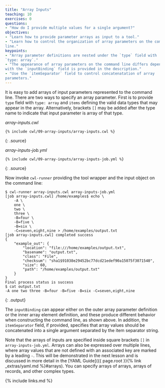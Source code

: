 ```yaml
---
title: "Array Inputs"
teaching: 10
exercises: 0
questions:
- "How do I provide multiple values for a single argument?"
objectives:
- "Learn how to provide parameter arrays as input to a tool."
- "Learn how to control the organization of array parameters on the command
line."
keypoints:
- "Array parameter definitions are nested under the `type` field with
`type: array`."
- "The appearance of array parameters on the command line differs depending on
with the `inputBinding` field is provided in the description."
- "Use the `itemSeparator` field to control concatenatation of array
parameters."
---
```

It is easy to add arrays of input parameters represented to the command
line. There are two ways to specify an array parameter. First is to provide `type` field with `type: array` and `items` defining the valid
data types that may appear in the array. Alternatively, brackets `[]` may be added after the type name to indicate that input parameter is array of that type.

*array-inputs.cwl*

~~~
{% include cwl/09-array-inputs/array-inputs.cwl %}
~~~
{: .source}

*array-inputs-job.yml*

~~~
{% include cwl/09-array-inputs/array-inputs-job.yml %}
~~~
{: .source}

Now invoke `cwl-runner` providing the tool wrapper and the input object
on the command line:

~~~
$ cwl-runner array-inputs.cwl array-inputs-job.yml
[job array-inputs.cwl] /home/examples$ echo \
    -A \
    one \
    two \
    three \
    -B=four \
    -B=five \
    -B=six \
    -C=seven,eight,nine > /home/examples/output.txt
[job array-inputs.cwl] completed success
{
    "example_out": {
        "location": "file:///home/examples/output.txt",
        "basename": "output.txt",
        "class": "File",
        "checksum": "sha1$91038e29452bc77dcd21edef90a15075f3071540",
        "size": 60,
        "path": "/home/examples/output.txt"
    }
}
Final process status is success
$ cat output.txt
-A one two three -B=four -B=five -B=six -C=seven,eight,nine
~~~
{: .output}

The `inputBinding` can appear either on the outer array parameter definition
or the inner array element definition, and these produce different behavior when
constructing the command line, as shown above.
In addition, the `itemSeparator` field, if provided, specifies that array
values should be concatenated into a single argument separated by the item
separator string.

Note that the arrays of inputs are specified inside square brackets `[]` in `array-inputs-job.yml`. Arrays can also be expressed over multiple lines, where
array values that are not defined with an associated key are marked by a leading `-`.
This will be demonstrated in the next lesson
and is discussed in more detail in the [YAML Guide]({{ page.root }}{% link _extras/yaml.md %}#arrays).
You can specify arrays of arrays, arrays of records, and other complex types.

{% include links.md %}
